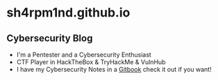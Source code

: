 # sh4rpm1nd.github.io
## Cybersecurity Blog
- I'm a Pentester and a Cybersecurity Enthusiast
- CTF Player in HackTheBox & TryHackMe & VulnHub
- I have my Cybersecurity Notes in a [Gitbook](https://sh4rpm1nd.gitbook.io/blog/) check it out if you want!
